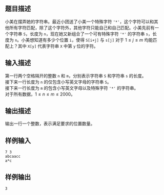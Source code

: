 ## 题目描述

小美在摆弄她的字符串。最近小团送了小美一个特殊字符 `'*'`，这个字符可以和其他所有字符匹配，除了这个字符外，其他字符只能自己和自己匹配。小美先前有一个字符串 `S`，长度为 `n`，现在她又新组合了一个可有特殊字符 `'*'` 的字符串 `s`，长度为 `n`。小美想知道有多少个位置 `i`，使得 `S[i+j]` 与 `s[j]` 对于 $1 \leqslant j \leqslant m$ 均能匹配上？其中 `X[y]` 代表字符串 `X` 中第 `y` 位的字符。

## 输入描述

第一行两个空格隔开的整数 `n` 和 `m`，分别表示字符串 `S` 和字符串 `s` 的长度。  
接下来一行长度为 `n` 的仅包含小写英文字母的字符串 `S`。  
接下来一行长度为 `m` 的包含小写英文字母以及特殊字符 `'*'` 的字符串。  
对于所有数据，$1 \leqslant n \leqslant m \leqslant 2000$。

## 输出描述

输出一行一个整数，表示满足要求的位置数量。

## 样例输入

```
7 3
abcaacc
a*c
```

## 样例输出

```
3
```
